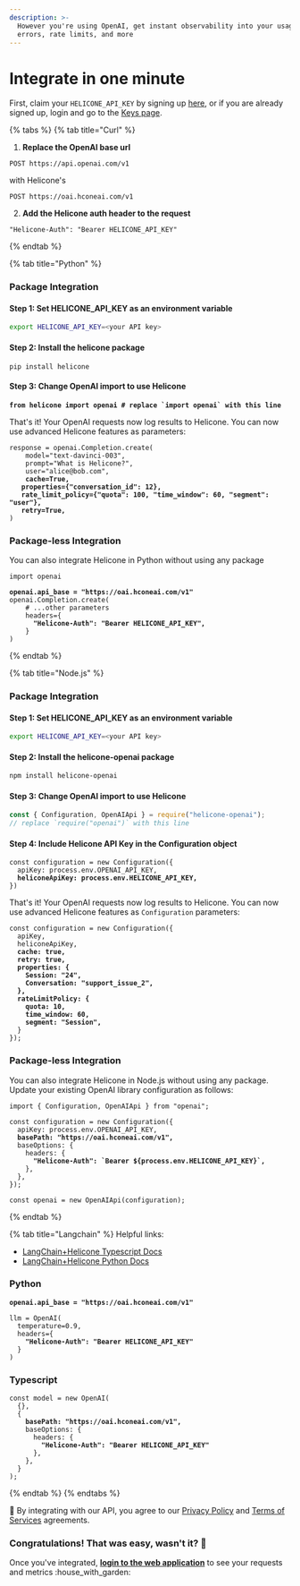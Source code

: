 ```yaml
---
description: >-
  However you're using OpenAI, get instant observability into your usage,
  errors, rate limits, and more
---
```


# Integrate in one minute

First, claim your `HELICONE_API_KEY` by signing up [here](https://www.helicone.ai/), or if you are already signed up, login and go to the [Keys page](https://www.helicone.ai/keys).&#x20;

{% tabs %}
{% tab title="Curl" %}
1. **Replace the OpenAI base url**

```url
POST https://api.openai.com/v1
```

with Helicone's

```
POST https://oai.hconeai.com/v1
```

2. **Add the Helicone auth header to the request**

```
"Helicone-Auth": "Bearer HELICONE_API_KEY"
```
{% endtab %}

{% tab title="Python" %}
### Package Integration

#### Step 1: Set HELICONE\_API\_KEY as an environment variable

```bash
export HELICONE_API_KEY=<your API key>
```

#### Step 2: Install the helicone package

```
pip install helicone
```

#### Step 3: Change OpenAI import to use Helicone&#x20;

<pre class="language-python"><code class="lang-python"><strong>from helicone import openai # replace `import openai` with this line
</strong></code></pre>

That's it! Your OpenAI requests now log results to Helicone. You can now use advanced Helicone features as parameters:

<pre class="language-python"><code class="lang-python">response = openai.Completion.create(
	model="text-davinci-003",
	prompt="What is Helicone?",
	user="alice@bob.com",
<strong>	cache=True,
</strong><strong>	properties={"conversation_id": 12},
</strong><strong>	rate_limit_policy={"quota": 100, "time_window": 60, "segment": "user"},
</strong><strong>	retry=True,
</strong>)
</code></pre>

### Package-less Integration

You can also integrate Helicone in Python without using any package

<pre class="language-python"><code class="lang-python">import openai

<strong>openai.api_base = "https://oai.hconeai.com/v1"
</strong>openai.Completion.create(
    # ...other parameters
    headers={
<strong>      "Helicone-Auth": "Bearer HELICONE_API_KEY",
</strong>    }
)
</code></pre>
{% endtab %}

{% tab title="Node.js" %}
### Package Integration

#### Step 1: Set HELICONE\_API\_KEY as an environment variable

```bash
export HELICONE_API_KEY=<your API key>
```

#### Step 2: Install the helicone-openai package

```bash
npm install helicone-openai
```

#### Step 3: Change OpenAI import to use Helicone&#x20;

```typescript
const { Configuration, OpenAIApi } = require("helicone-openai"); 
// replace `require("openai")` with this line
```

#### Step 4: Include Helicone API Key in the Configuration object

<pre class="language-typescript"><code class="lang-typescript">const configuration = new Configuration({
  apiKey: process.env.OPENAI_API_KEY,
<strong>  heliconeApiKey: process.env.HELICONE_API_KEY,
</strong>})
</code></pre>

That's it! Your OpenAI requests now log results to Helicone. You can now use advanced Helicone features as `Configuration` parameters:

<pre class="language-typescript"><code class="lang-typescript">const configuration = new Configuration({
  apiKey,
  heliconeApiKey,
<strong>  cache: true,
</strong><strong>  retry: true,
</strong><strong>  properties: {
</strong><strong>    Session: "24",
</strong><strong>    Conversation: "support_issue_2",
</strong><strong>  },
</strong><strong>  rateLimitPolicy: { 
</strong><strong>    quota: 10, 
</strong><strong>    time_window: 60,
</strong><strong>    segment: "Session",
</strong>  }
});
</code></pre>

### Package-less Integration

You can also integrate Helicone in Node.js without using any package. Update your existing OpenAI library configuration as follows:

<pre class="language-typescript"><code class="lang-typescript">import { Configuration, OpenAIApi } from "openai";

const configuration = new Configuration({
  apiKey: process.env.OPENAI_API_KEY,
<strong>  basePath: "https://oai.hconeai.com/v1",
</strong>  baseOptions: {
    headers: {
<strong>      "Helicone-Auth": `Bearer ${process.env.HELICONE_API_KEY}`,
</strong>    },
  },
});

const openai = new OpenAIApi(configuration);
</code></pre>
{% endtab %}

{% tab title="Langchain" %}
Helpful links:

* [LangChain+Helicone Typescript Docs](https://hwchase17.github.io/langchainjs/docs/ecosystem/helicone/)
* [LangChain+Helicone Python Docs](https://langchain.readthedocs.io/en/latest/ecosystem/helicone.html)

### Python

<pre class="language-python"><code class="lang-python"><strong>openai.api_base = "https://oai.hconeai.com/v1"
</strong>
llm = OpenAI(
  temperature=0.9,
  headers={
<strong>    "Helicone-Auth": "Bearer HELICONE_API_KEY"
</strong>  }
)
</code></pre>

### Typescript

<pre class="language-typescript"><code class="lang-typescript">const model = new OpenAI(
  {},
  {
<strong>    basePath: "https://oai.hconeai.com/v1",
</strong>    baseOptions: {
      headers: {
<strong>        "Helicone-Auth": "Bearer HELICONE_API_KEY"
</strong>      },
    },
  }
);
</code></pre>
{% endtab %}
{% endtabs %}

📝 By integrating with our API, you agree to our [Privacy Policy](https://www.helicone.ai/privacy) and [Terms of Services](https://www.helicone.ai/terms) agreements.

### Congratulations! That was easy, wasn't it? 🙌

Once you've integrated, [**login to the web application**](https://www.helicone.ai/onboarding?step=2) to see your requests and metrics :house\_with\_garden:&#x20;



